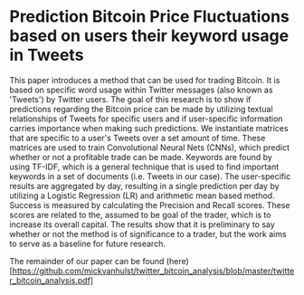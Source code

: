 # Prediction Bitcoin Price Fluctuations based on users their keyword usage in Tweets
This paper introduces a method that can be used for trading Bitcoin. It is based on specific word usage within Twitter messages (also known as 'Tweets') by Twitter users. The goal of this research is to show if predictions regarding the Bitcoin price can be made by utilizing textual relationships of Tweets for specific users and if user-specific information carries importance when making such predictions. We instantiate matrices that are specific to a user's Tweets over a set amount of time. These matrices are used to train Convolutional Neural Nets (CNNs), which predict whether or not a profitable trade can be made. Keywords are found by using TF-IDF, which is a general technique that is used to find important keywords in a set of documents (i.e. Tweets in our case).  The user-specific results are aggregated by day, resulting in a single prediction per day by utilizing a Logistic Regression (LR) and arithmetic mean based method. Success is measured by calculating the Precision and Recall scores. These scores are related to the, assumed to be goal of the trader, which is to increase its overall capital. The results show that it is preliminary to say whether or not the method is of significance to a trader, but the work aims to serve as a baseline for future research.

The remainder of our paper can be found (here)[https://github.com/mickvanhulst/twitter_bitcoin_analysis/blob/master/twitter_bitcoin_analysis.pdf]

